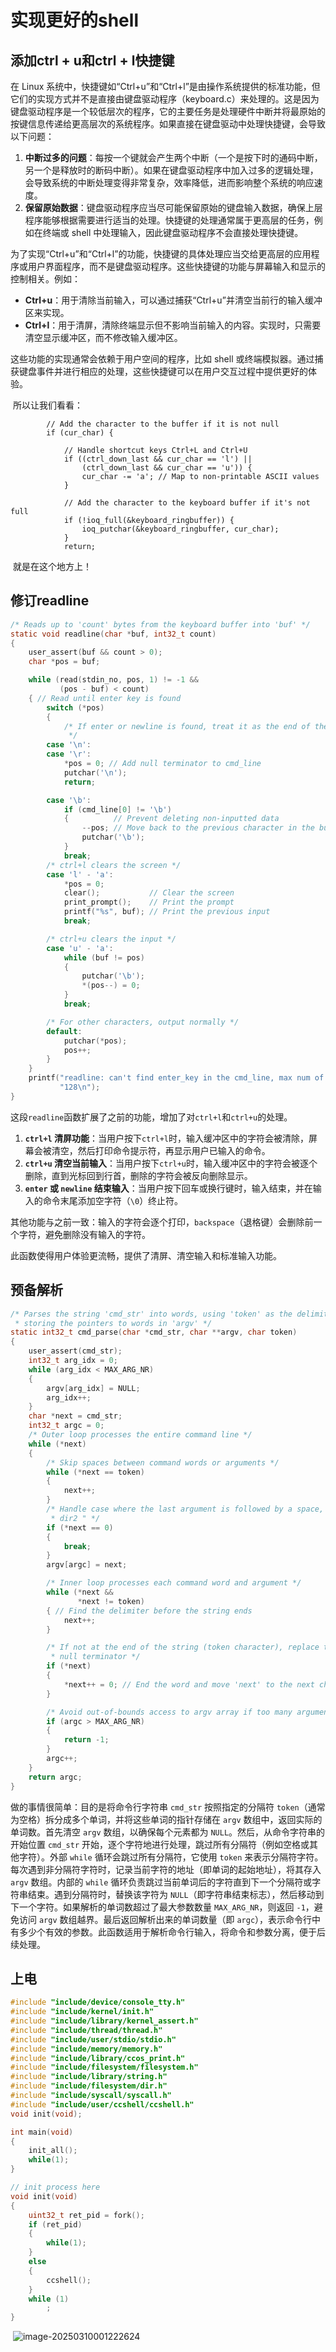 # 实现更好的shell

## 添加ctrl + u和ctrl + l快捷键

在 Linux 系统中，快捷键如“Ctrl+u”和“Ctrl+l”是由操作系统提供的标准功能，但它们的实现方式并不是直接由键盘驱动程序（keyboard.c）来处理的。这是因为键盘驱动程序是一个较低层次的程序，它的主要任务是处理硬件中断并将最原始的按键信息传递给更高层次的系统程序。如果直接在键盘驱动中处理快捷键，会导致以下问题：

1. **中断过多的问题**：每按一个键就会产生两个中断（一个是按下时的通码中断，另一个是释放时的断码中断）。如果在键盘驱动程序中加入过多的逻辑处理，会导致系统的中断处理变得非常复杂，效率降低，进而影响整个系统的响应速度。
2. **保留原始数据**：键盘驱动程序应当尽可能保留原始的键盘输入数据，确保上层程序能够根据需要进行适当的处理。快捷键的处理通常属于更高层的任务，例如在终端或 shell 中处理输入，因此键盘驱动程序不会直接处理快捷键。

为了实现“Ctrl+u”和“Ctrl+l”的功能，快捷键的具体处理应当交给更高层的应用程序或用户界面程序，而不是键盘驱动程序。这些快捷键的功能与屏幕输入和显示的控制相关。例如：

- **Ctrl+u**：用于清除当前输入，可以通过捕获“Ctrl+u”并清空当前行的输入缓冲区来实现。
- **Ctrl+l**：用于清屏，清除终端显示但不影响当前输入的内容。实现时，只需要清空显示缓冲区，而不修改输入缓冲区。

这些功能的实现通常会依赖于用户空间的程序，比如 shell 或终端模拟器。通过捕获键盘事件并进行相应的处理，这些快捷键可以在用户交互过程中提供更好的体验。

​	所以让我们看看：

```
        // Add the character to the buffer if it is not null
        if (cur_char) {

            // Handle shortcut keys Ctrl+L and Ctrl+U
            if ((ctrl_down_last && cur_char == 'l') ||
                (ctrl_down_last && cur_char == 'u')) {
                cur_char -= 'a'; // Map to non-printable ASCII values
            }

            // Add the character to the keyboard buffer if it's not full
            if (!ioq_full(&keyboard_ringbuffer)) {
                ioq_putchar(&keyboard_ringbuffer, cur_char);
            }
            return;
```

​	就是在这个地方上！

## 修订readline

```c
/* Reads up to 'count' bytes from the keyboard buffer into 'buf' */
static void readline(char *buf, int32_t count)
{
    user_assert(buf && count > 0);
    char *pos = buf;

    while (read(stdin_no, pos, 1) != -1 &&
           (pos - buf) < count)
    { // Read until enter key is found
        switch (*pos)
        {
            /* If enter or newline is found, treat it as the end of the command
             */
        case '\n':
        case '\r':
            *pos = 0; // Add null terminator to cmd_line
            putchar('\n');
            return;

        case '\b':
            if (cmd_line[0] != '\b')
            {          // Prevent deleting non-inputted data
                --pos; // Move back to the previous character in the buffer
                putchar('\b');
            }
            break;
        /* ctrl+l clears the screen */
        case 'l' - 'a':
            *pos = 0;
            clear();           // Clear the screen
            print_prompt();    // Print the prompt
            printf("%s", buf); // Print the previous input
            break;

        /* ctrl+u clears the input */
        case 'u' - 'a':
            while (buf != pos)
            {
                putchar('\b');
                *(pos--) = 0;
            }
            break;

        /* For other characters, output normally */
        default:
            putchar(*pos);
            pos++;
        }
    }
    printf("readline: can't find enter_key in the cmd_line, max num of char is "
           "128\n");
}
```

这段`readline`函数扩展了之前的功能，增加了对`ctrl+l`和`ctrl+u`的处理。

1. **`ctrl+l` 清屏功能**：当用户按下`ctrl+l`时，输入缓冲区中的字符会被清除，屏幕会被清空，然后打印命令提示符，再显示用户已输入的命令。
2. **`ctrl+u` 清空当前输入**：当用户按下`ctrl+u`时，输入缓冲区中的字符会被逐个删除，直到光标回到行首，删除的字符会被反向删除显示。
3. **`enter` 或 `newline` 结束输入**：当用户按下回车或换行键时，输入结束，并在输入的命令末尾添加空字符（`\0`）终止符。

其他功能与之前一致：输入的字符会逐个打印，`backspace`（退格键）会删除前一个字符，避免删除没有输入的字符。

此函数使得用户体验更流畅，提供了清屏、清空输入和标准输入功能。

## 预备解析

```c
/* Parses the string 'cmd_str' into words, using 'token' as the delimiter,
 * storing the pointers to words in 'argv' */
static int32_t cmd_parse(char *cmd_str, char **argv, char token)
{
    user_assert(cmd_str);
    int32_t arg_idx = 0;
    while (arg_idx < MAX_ARG_NR)
    {
        argv[arg_idx] = NULL;
        arg_idx++;
    }
    char *next = cmd_str;
    int32_t argc = 0;
    /* Outer loop processes the entire command line */
    while (*next)
    {
        /* Skip spaces between command words or arguments */
        while (*next == token)
        {
            next++;
        }
        /* Handle case where the last argument is followed by a space, e.g., "ls
         * dir2 " */
        if (*next == 0)
        {
            break;
        }
        argv[argc] = next;

        /* Inner loop processes each command word and argument */
        while (*next &&
               *next != token)
        { // Find the delimiter before the string ends
            next++;
        }

        /* If not at the end of the string (token character), replace token with
         * null terminator */
        if (*next)
        {
            *next++ = 0; // End the word and move 'next' to the next character
        }

        /* Avoid out-of-bounds access to argv array if too many arguments */
        if (argc > MAX_ARG_NR)
        {
            return -1;
        }
        argc++;
    }
    return argc;
}

```

做的事情很简单：目的是将命令行字符串 `cmd_str` 按照指定的分隔符 `token`（通常为空格）拆分成多个单词，并将这些单词的指针存储在 `argv` 数组中，返回实际的单词数。首先清空 `argv` 数组，以确保每个元素都为 `NULL`。然后，从命令字符串的开始位置 `cmd_str` 开始，逐个字符地进行处理，跳过所有分隔符（例如空格或其他字符）。外部 `while` 循环会跳过所有分隔符，它使用 `token` 来表示分隔符字符。每次遇到非分隔符字符时，记录当前字符的地址（即单词的起始地址），将其存入 `argv` 数组。内部的 `while` 循环负责跳过当前单词后的字符直到下一个分隔符或字符串结束。遇到分隔符时，替换该字符为 `NULL`（即字符串结束标志），然后移动到下一个字符。如果解析的单词数超过了最大参数数量 `MAX_ARG_NR`，则返回 `-1`，避免访问 `argv` 数组越界。最后返回解析出来的单词数量（即 `argc`），表示命令行中有多少个有效的参数。此函数适用于解析命令行输入，将命令和参数分离，便于后续处理。

## 上电

```c
#include "include/device/console_tty.h"
#include "include/kernel/init.h"
#include "include/library/kernel_assert.h"
#include "include/thread/thread.h"
#include "include/user/stdio/stdio.h"
#include "include/memory/memory.h"
#include "include/library/ccos_print.h"
#include "include/filesystem/filesystem.h"
#include "include/library/string.h"
#include "include/filesystem/dir.h"
#include "include/syscall/syscall.h"
#include "include/user/ccshell/ccshell.h"
void init(void);

int main(void)
{
    init_all();
    while(1);
}

// init process here
void init(void)
{
    uint32_t ret_pid = fork();
    if (ret_pid)
    {
        while(1);
    }
    else
    {
        ccshell();
    }
    while (1)
        ;
}

```

​	![image-20250310001222624](./14.3_better_shell/image-20250310001222624.png)
